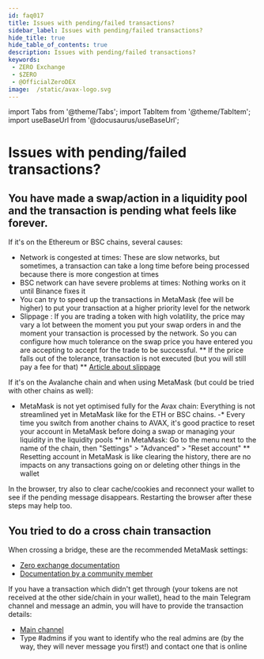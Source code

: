 ```yaml
---
id: faq017
title: Issues with pending/failed transactions?
sidebar_label: Issues with pending/failed transactions?
hide_title: true
hide_table_of_contents: true
description: Issues with pending/failed transactions?
keywords:
 - ZERO Exchange
 - $ZERO
 - @OfficialZeroDEX
image:  /static/avax-logo.svg
---
```


import Tabs from '@theme/Tabs';
import TabItem from '@theme/TabItem';
import useBaseUrl from '@docusaurus/useBaseUrl';

# Issues with pending/failed transactions?

## You have made a swap/action in a liquidity pool and the transaction is pending what feels like forever.

If it's on the Ethereum or BSC chains, several causes:
* Network is congested at times: These are slow networks, but sometimes, a transaction can take a long time before being processed because there is more congestion at times
* BSC network can have severe problems at times: Nothing works on it until Binance fixes it
* You can try to speed up the transactions in MetaMask (fee will be higher) to put your transaction at a higher priority level for the network
* Slippage : If you are trading a token with high volatility, the price may vary a lot between the moment you put your swap orders in and the moment your transaction is processed by the network.   So you can configure how much tolerance on the swap price you have entered you are accepting to accept for the trade to be successful.
** If the price falls out of the tolerance, transaction is not executed (but you will still pay a fee for that)
** [Article about slippage](https://dexenetwork.medium.com/what-is-slippage-and-why-does-it-matter-uniswap-example-43e32d712651)


If it's on the Avalanche chain and when using MetaMask (but could be tried with other chains as well):
* MetaMask is not yet optimised fully for the Avax chain: Everything is not streamlined yet in MetaMask like for the ETH or BSC chains.
-* Every time you switch from another chains to AVAX, it's good practice to reset your account in MetaMask before doing a swap or managing your liquidity in the liquidity pools
** in MetaMask: Go to the menu next to the name of the chain, then "Settings" > "Advanced" > "Reset account"
** Resetting account in MetaMask is like clearing the history, there are no impacts on any transactions going on or deleting other things in the wallet

In the browser, try also to clear cache/cookies and reconnect your wallet to see if the pending message disappears.  Restarting the browser after these steps may help too.

## You tried to do a cross chain transaction

When crossing a bridge, these are the recommended MetaMask settings:
* [Zero exchange documentation](https://0-exchange.gitbook.io/0-exchange-docs/pinned/transaction-fails)
* [Documentation by a community member](https://zero.masternode.io/docs/eth#cross-chain-transfers)

If you have a transaction which didn't get through (your tokens are not received at the other side/chain in your wallet), head to the main Telegram channel and message an admin, you will have to provide the transaction details:
* [Main channel](https://t.me/ZeroExchangeCommunity)
* Type #admins if you want to identify who the real admins are (by the way, they will never message you first!) and contact one that is online

